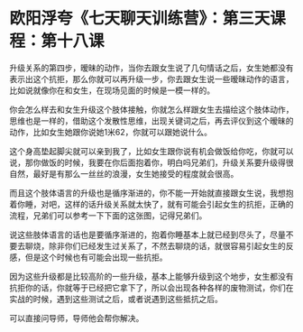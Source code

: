# 欧阳浮夸《七天聊天训练营》：第三天课程：第十八课

升级关系的第四步，暧昧的动作，当你去跟女生说了几句情话之后，女生她都没有表示出这个抗拒，那么你就可以再升级一步，你去跟女生说一些暧昧动作的语言，比如说就像你在和女生，在现场见面的时候是一模一样的。

你会怎么样去和女生升级这个肢体接触，你就怎么样跟女生去描绘这个肢体动作，思维也是一样的，借助这个发散性思维，出现关键词之后，再去评仪到这个暧昧的动作，比如女生她跟你说她1米62，你就可以跟她说什么。

这个身高垫起脚尖就可以亲到我了，比如女生跟你说有机会做饭给你吃，你就可以说，那你做饭的时候，我要在你后面抱着你，明白吗兄弟们，升级关系要升级得很自然，最好是有那么一丝丝的浪漫，女生她接受的程度就会很高。

而且这个肢体语言的升级也是循序渐进的，你不能一开始就直接跟女生说，我想抱着你睡，对吧，这样的话升级关系就太快了，就有可能会引起女生的抗拒，正确的流程，兄弟们可以参考一下下面的这张图，记得兄弟们。

说这些肢体语言的话也是要循序渐进的，抱着你睡基本上就已经到尽头了，尽量不要去聊烧，除非你们已经发生过关系了，不然去聊烧的话，就很容易引起女生的反感，但是这个时候也有可能会出现一些抗拒。

因为这些升级都是比较高阶的一些升级，基本上能够升级到这个地步，女生都没有抗拒你的话，你就等于已经把它拿下了，所以会出现各种各样的废物测试，你们在实战的时候，遇到这些测试之后，或者说遇到这些抵抗之后。

可以直接问导师，导师他会帮你解决。